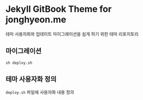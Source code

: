 # Jekyll GitBook Theme for jonghyeon.me

테마 사용자화와 업데이트 마이그레이션을 쉽게 하기 위한 테마 리포지토리

## 마이그레이션

```
sh deploy.sh
```

## 테마 사용자화 정의

`deploy.sh` 파일에 사용자화 내용 정의
